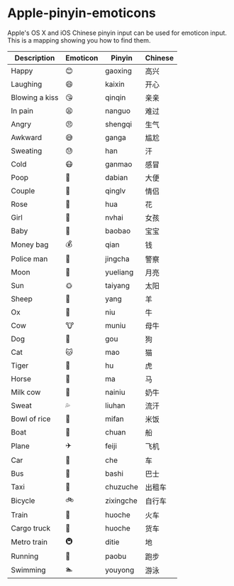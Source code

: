 Apple-pinyin-emoticons
======================

Apple's OS X and iOS Chinese pinyin input can be used for emoticon input. This is a mapping showing you how to find them. 



Description    | Emoticon |  Pinyin  | Chinese
-------------- | -------- | -------- | -------
Happy          | 😊        | gaoxing  | 高兴
Laughing       | 😄        | kaixin   | 开心
Blowing a kiss | 😘        | qinqin   | 亲亲
In pain        | 😫        | nanguo   | 难过
Angry          | 😠        | shengqi  | 生气
Awkward        | 😅        | ganga    | 尴尬
Sweating       | 😓        | han      | 汗
Cold           | 😷        | ganmao   | 感冒
Poop           | 💩        | dabian   | 大便
Couple         | 👫        | qinglv   | 情侣
Rose           | 🌹        | hua      | 花
Girl           | 👧        | nvhai    | 女孩
Baby           | 👶        | baobao   | 宝宝
Money bag      | 💰        | qian     | 钱
Police man     | 👮        | jingcha  | 警察
Moon           | 🌛        | yueliang | 月亮
Sun            | 🌞        | taiyang  | 太阳
Sheep          | 🐑        | yang     | 羊
Ox             | 🐂        | niu      | 牛
Cow            | 🐮        | muniu    | 母牛
Dog            | 🐶        | gou      | 狗
Cat            | 🐱        | mao      | 猫
Tiger          | 🐯        | hu       | 虎
Horse          | 🐎        | ma       | 马
Milk cow       | 🐄        | nainiu   | 奶牛
Sweat          | 💦        | liuhan   | 流汗
Bowl of rice   | 🍚        | mifan    | 米饭
Boat           | 🚢        | chuan    | 船
Plane          | ✈️        | feiji    | 飞机
Car            | 🚗        | che      | 车
Bus            | 🚌        | bashi    | 巴士
Taxi           | 🚕        | chuzuche | 出租车
Bicycle        | 🚲        | zixingche | 自行车
Train          | 🚄        | huoche   | 火车
Cargo truck    | 🚚        | huoche   | 货车
Metro train    | 🚇        | ditie    | 地
Running        | 🏃        | paobu    | 跑步
Swimming       | 🏊        | youyong  | 游泳
